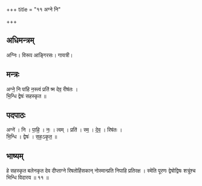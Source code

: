 +++
title = "११ अग्ने नि"

+++
## अधिमन्त्रम्
अग्निः। विरूप आङ्गिरसः। गायत्री।

## मन्त्रः
अग्ने॒ नि पा॑हि न॒स्त्वं प्रति॑ ष्म देव॒ रीष॑तः ।  
भि॒न्धि द्वेषः॑ सहस्कृत ॥

## पदपाठः
अग्ने॑ । नि । पा॒हि॒ । नः॒ । त्वम् । प्रति॑ । स्म॒ । दे॒व॒ । रिष॑तः ।  
भि॒न्धि । द्वेषः॑ । स॒हः॒ऽकृ॒त॒ ॥

## भाष्यम्
हे सहस्कृत बलेनकृत देव दीप्ताग्ने रिषतोहिंसकान् नोस्मान्प्रति निपाहि प्रतिरक्ष । स्मेति पूरणः द्वेषोद्विषः शत्रूंश्च भिन्धि विदारय ॥ ११ ॥